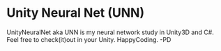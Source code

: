 # Unity Neural Net (UNN)
UnityNeuralNet aka UNN is my neural network study in Unity3D and C#.
Feel free to check(it)out in your Unity.
HappyCoding.
-PD
